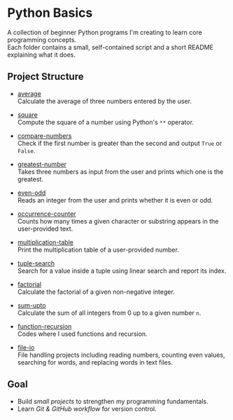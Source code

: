 # Python Basics

A collection of beginner Python programs I'm creating to learn core programming concepts.  
Each folder contains a small, self-contained script and a short README explaining what it does.

## Project Structure

- [average](./average)  
  Calculate the average of three numbers entered by the user.

- [square](./square)  
  Compute the square of a number using Python's `**` operator.

- [compare-numbers](./compare-numbers)  
  Check if the first number is greater than the second and output `True` or `False`.

- [greatest-number](./greatest-number)  
  Takes three numbers as input from the user and prints which one is the greatest.

- [even-odd](./even-odd)  
  Reads an integer from the user and prints whether it is even or odd.

- [occurrence-counter](./occurrence-counter)  
  Counts how many times a given character or substring appears in the user-provided text.

- [multiplication-table](./multiplication-table)  
  Print the multiplication table of a user-provided number.

- [tuple-search](./tuple-search)  
  Search for a value inside a tuple using linear search and report its index.

- [factorial](./factorial)  
  Calculate the factorial of a given non-negative integer.

- [sum-upto](./sum-upto)  
  Calculate the sum of all integers from 0 up to a given number `n`.

- [function-recursion](./function-recursion)  
  Codes where I used functions and recursion.

- [file-io](./file-io)  
  File handling projects including reading numbers, counting even values, searching for words, and replacing words in text files.

## Goal

- Build *small projects* to strengthen my programming fundamentals.
- Learn *Git & GitHub workflow* for version control.

